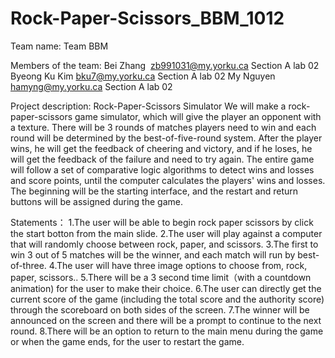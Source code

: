 # Rock-Paper-Scissors_BBM_1012
Team name: Team BBM

Members of the team:
Bei Zhang  zb991031@my.yorku.ca Section A lab 02
Byeong Ku Kim bku7@my.yorku.ca Section A lab 02
My Nguyen hamyng@my.yorku.ca Section A lab 02

Project description:
Rock-Paper-Scissors Simulator
We will make a rock-paper-scissors game simulator, which will give the player an opponent with a texture. There will be 3 rounds of matches players need to win and each round will be determined by the best-of-five-round system. After the player wins, he will get the feedback of cheering and victory, and if he loses, he will get the feedback of the failure and need to try again. The entire game will follow a set of comparative logic algorithms to detect wins and losses and score points, until the computer calculates the players' wins and losses. The beginning will be the starting interface, and the restart and return buttons will be assigned during the game.

Statements：
1.The user will be able to begin rock paper scissors by click the start botton from the main slide.
2.The user will play against a computer that will randomly choose between rock, paper, and scissors.
3.The first to win 3 out of 5 matches will be the winner, and each match will run by best-of-three.
4.The user will have three image options to choose from, rock, paper, scissors..
5.There will be a 3 second time limit（with a countdown animation) for the user to make their choice.
6.The user can directly get the current score of the game (including the total score and the authority score) through the scoreboard on both sides of the screen.
7.The winner will be announced on the screen and there will be a prompt to continue to the next round.
8.There will be an option to return to the main menu during the game or when the game ends, for the user to restart the game.
